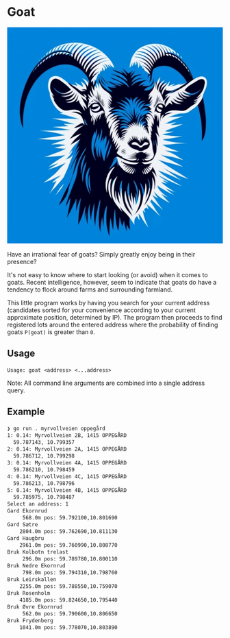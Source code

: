 # Goat

![Goat](./goat.webp)

Have an irrational fear of goats?
Simply greatly enjoy being in their presence?

It's not easy to know where to start looking (or avoid) when it comes to goats.
Recent intelligence, however, seem to indicate that goats do have a tendency to
flock around farms and surrounding farmland.

This little program works by having you search for your current address
(candidates sorted for your convenience according to your current approximate
position, determined by IP). The program then proceeds to find registered lots
around the entered address where the probability of finding goats `P(goat)` is
greater than `0`.

## Usage

```
Usage: goat <address> <...address>
```

Note: All command line arguments are combined into a single address query.

## Example

```
❯ go run . myrvollveien oppegård
1: 0.14: Myrvollveien 2B, 1415 OPPEGÅRD
  59.787143, 10.799357
2: 0.14: Myrvollveien 2A, 1415 OPPEGÅRD
  59.786712, 10.799298
3: 0.14: Myrvollveien 4A, 1415 OPPEGÅRD
  59.786210, 10.798459
4: 0.14: Myrvollveien 4C, 1415 OPPEGÅRD
  59.786213, 10.798796
5: 0.14: Myrvollveien 4B, 1415 OPPEGÅRD
  59.785975, 10.798487
Select an address: 1
Gard Ekornrud
     568.0m pos: 59.792100,10.801690
Gard Sætre
    2804.0m pos: 59.762690,10.811130
Gard Haugbru
    2961.0m pos: 59.760990,10.808770
Bruk Kolbotn trelast
     296.0m pos: 59.789780,10.800110
Bruk Nedre Ekornrud
     798.0m pos: 59.794310,10.798760
Bruk Leirskallen
    2255.0m pos: 59.788550,10.759070
Bruk Rosenholm
    4185.0m pos: 59.824650,10.795440
Bruk Øvre Ekornrud
     562.0m pos: 59.790600,10.806650
Bruk Frydenberg
    1041.0m pos: 59.778070,10.803890
```
